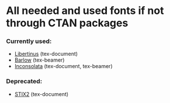 # All needed and used fonts if not through CTAN packages

### Currently used:
- [Libertinus](https://github.com/alerque/libertinus) (tex-document)
- [Barlow](https://github.com/jpt/barlow) (tex-beamer)
- [Inconsolata](https://github.com/googlefonts/Inconsolata) (tex-document, tex-beamer)

### Deprecated:
- [STIX2](https://github.com/stipub/stixfonts) (tex-document)
